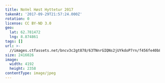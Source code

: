 ```yaml
---
title: NoVel Høst Hyttetur 2017
takenAt: '2017-09-29T21:57:24.000Z'
rotation: 0
license: CC BY-ND 3.0
geo:
  lat: 62.781472
  lng: 8.874861
tags: []
url: >-
  //images.ctfassets.net/bncv3c2gt878/63TNnrGIQNs2jUYkdoP7rn/f456fe40b84c53b92dc73072f7172025/novel-hst-hyttetur-2017_37389538796_o
size: 2416026
image:
  width: 4192
  height: 2358
contentType: image/jpeg
---
```


